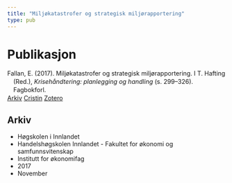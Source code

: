 ```yaml
---
title: "Miljøkatastrofer og strategisk miljørapportering"
type: pub
---
```

<h1>Publikasjon</h1>
<article id="csl-bib-container-8B2V9ZI2" class="csl-bib-container">
  <div class="csl-bib-body" style="line-height: 1.35; padding-left: 1em; text-indent:-1em;">
  <div class="csl-entry">Fallan, E. (2017). Milj&#xF8;katastrofer og strategisk milj&#xF8;rapportering. I T. Hafting (Red.), <i>Kriseh&#xE5;ndtering: planlegging og handling</i> (s. 299&#x2013;326). Fagbokforl.</div>
</div>
  <div class="csl-bib-buttons">
    <a href="#taxonomy-article-8B2V9ZI2" class="csl-bib-button">Arkiv</a>
    <a href="https://app.cristin.no/results/show.jsf?id=1514000" alt="Cristin URL" class="csl-bib-button">Cristin</a>
    <a href="http://zotero.org/groups/5022929/items/8B2V9ZI2" alt="Zotero URL" class="csl-bib-button">Zotero</a>
  </div>
  <div id="csl-bib-meta-container-8B2V9ZI2"></div>
</article>
<div id="csl-bib-meta-8B2V9ZI2" class="csl-bib-meta">
  <article id="taxonomy-article-8B2V9ZI2" class="taxonomy-article">
    <h1>Arkiv</h1>
    <ul>
      <li>Høgskolen i Innlandet</li>
      <li>Handelshøgskolen Innlandet - Fakultet for økonomi og samfunnsvitenskap</li>
      <li>Institutt for økonomifag</li>
      <li>2017</li>
      <li>November</li>
    </ul>
  </article>
</div>
